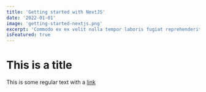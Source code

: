 ```yaml
---
title: 'Getting started with NextJS'
date: '2022-01-01'
image: 'getting-started-nextjs.png'
excerpt: 'Commodo ex ex velit nulla tempor laboris fugiat reprehenderit minim qui. Reprehenderit culpa amet do exercitation exercitation id. Aute sit laborum cillum ad sunt labore nulla duis fugiat quis reprehenderit commodo deserunt. Tempor quis non amet amet reprehenderit incididunt sit deserunt voluptate eu id.'
isFeatured: true
---
```


# This is a title

This is some regular text with a [link](https:/google.com)